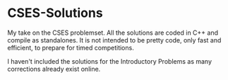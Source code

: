 # CSES-Solutions
My take on the CSES problemset. All the solutions are coded in C++ and compile as standalones. It is not intended to be pretty code, only fast and efficient, to prepare for timed competitions. 

I haven't included the solutions for the Introductory Problems as many corrections already exist online. 
